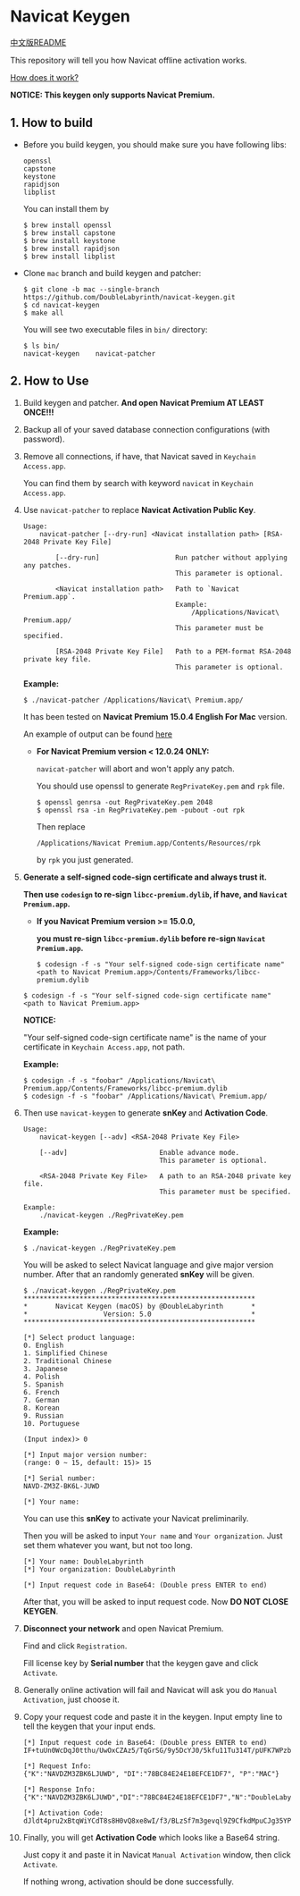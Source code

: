 # Navicat Keygen

[中文版README](README.zh-CN.md)

This repository will tell you how Navicat offline activation works.

[How does it work?](HOW_DOES_IT_WORK.md)

__NOTICE: This keygen only supports Navicat Premium.__

## 1. How to build

* Before you build keygen, you should make sure you have following libs:
 
  ```
  openssl
  capstone
  keystone
  rapidjson
  libplist
  ```

  You can install them by 
  
  ```shell
  $ brew install openssl
  $ brew install capstone
  $ brew install keystone
  $ brew install rapidjson
  $ brew install libplist
  ```

* Clone `mac` branch and build keygen and patcher:

  ```shell
  $ git clone -b mac --single-branch https://github.com/DoubleLabyrinth/navicat-keygen.git
  $ cd navicat-keygen
  $ make all
  ```

  You will see two executable files in `bin/` directory:

  ```shell
  $ ls bin/
  navicat-keygen    navicat-patcher
  ```

## 2. How to Use

1. Build keygen and patcher. __And open Navicat Premium AT LEAST ONCE!!!__

2. Backup all of your saved database connection configurations (with password). 

3. Remove all connections, if have, that Navicat saved in `Keychain Access.app`. 

   You can find them by search with keyword `navicat` in `Keychain Access.app`.

4. Use `navicat-patcher` to replace __Navicat Activation Public Key__.
   
   ```
   Usage:
       navicat-patcher [--dry-run] <Navicat installation path> [RSA-2048 Private Key File]

           [--dry-run]                   Run patcher without applying any patches.
                                         This parameter is optional.

           <Navicat installation path>   Path to `Navicat Premium.app`.
                                         Example:
                                             /Applications/Navicat\ Premium.app/
                                         This parameter must be specified.

           [RSA-2048 Private Key File]   Path to a PEM-format RSA-2048 private key file.
                                         This parameter is optional.
   ```

   __Example:__ 

   ```console
   $ ./navicat-patcher /Applications/Navicat\ Premium.app/
   ```

   It has been tested on __Navicat Premium 15.0.4 English For Mac__ version. 
   
   An example of output can be found [here](example/navicat-patcher.txt)

   * __For Navicat Premium version < 12.0.24 ONLY:__

     `navicat-patcher` will abort and won't apply any patch. 
   
     You should use openssl to generate `RegPrivateKey.pem` and `rpk` file.
   
     ```console
     $ openssl genrsa -out RegPrivateKey.pem 2048
     $ openssl rsa -in RegPrivateKey.pem -pubout -out rpk
     ```
   
     Then replace 

     ```
     /Applications/Navicat Premium.app/Contents/Resources/rpk
     ```

     by `rpk` you just generated.

5. __Generate a self-signed code-sign certificate and always trust it.__

   __Then use `codesign` to re-sign `libcc-premium.dylib`, if have, and `Navicat Premium.app`.__

   * __If you Navicat Premium version >= 15.0.0,__
   
     __you must re-sign `libcc-premium.dylib` before re-sign `Navicat Premium.app`.__

     ```console
     $ codesign -f -s "Your self-signed code-sign certificate name" <path to Navicat Premium.app>/Contents/Frameworks/libcc-premium.dylib
     ```

   ```console
   $ codesign -f -s "Your self-signed code-sign certificate name" <path to Navicat Premium.app>
   ```

   __NOTICE:__ 
   
   "Your self-signed code-sign certificate name" is the name of your certificate in `Keychain Access.app`, not path.

   __Example:__

   ```console
   $ codesign -f -s "foobar" /Applications/Navicat\ Premium.app/Contents/Frameworks/libcc-premium.dylib
   $ codesign -f -s "foobar" /Applications/Navicat\ Premium.app/
   ```

6. Then use `navicat-keygen` to generate __snKey__ and __Activation Code__.

   ```
   Usage:
       navicat-keygen [--adv] <RSA-2048 Private Key File>

       [--adv]                       Enable advance mode.
                                     This parameter is optional.

       <RSA-2048 Private Key File>   A path to an RSA-2048 private key file.
                                     This parameter must be specified.

   Example:
       ./navicat-keygen ./RegPrivateKey.pem
   ```

   __Example:__

   ```console
   $ ./navicat-keygen ./RegPrivateKey.pem
   ```

   You will be asked to select Navicat language and give major version number. After that an randomly generated __snKey__ will be given.

   ```console
   $ ./navicat-keygen ./RegPrivateKey.pem
   **********************************************************
   *       Navicat Keygen (macOS) by @DoubleLabyrinth       *
   *                   Version: 5.0                         *
   **********************************************************

   [*] Select product language:
   0. English
   1. Simplified Chinese
   2. Traditional Chinese
   3. Japanese
   4. Polish
   5. Spanish
   6. French
   7. German
   8. Korean
   9. Russian
   10. Portuguese

   (Input index)> 0

   [*] Input major version number:
   (range: 0 ~ 15, default: 15)> 15

   [*] Serial number:
   NAVD-ZM3Z-BK6L-JUWD

   [*] Your name:
   ```

   You can use this __snKey__ to activate your Navicat preliminarily.
     
   Then you will be asked to input `Your name` and `Your organization`. Just set them whatever you want, but not too long.

   ```console
   [*] Your name: DoubleLabyrinth
   [*] Your organization: DoubleLabyrinth

   [*] Input request code in Base64: (Double press ENTER to end)
   ```
     
   After that, you will be asked to input request code. Now __DO NOT CLOSE KEYGEN__.

7. __Disconnect your network__ and open Navicat Premium. 

   Find and click `Registration`. 
   
   Fill license key by __Serial number__ that the keygen gave and click `Activate`.

8. Generally online activation will fail and Navicat will ask you do `Manual Activation`, just choose it.

9. Copy your request code and paste it in the keygen. Input empty line to tell the keygen that your input ends.

   ```console
   [*] Input request code in Base64: (Double press ENTER to end)
   IF+tuUn0WcDqJ0tthu/UwOxCZAz5/TqGrSG/9y5DcYJ0/5kfu11Tu314T/pUFK7WPzbnK2MFQ9kb9VytT4T10fXHKoHVYRBtOTYDQqCN2lwnmTty1i1SwUVO+CAqXasqqnss/r4ytbQUpsr2EmBqMQeXERhH72winnhfHkXoWgIHhYXgcvRBagKI1a48c8vJTjTB1eYHmO+DQI6orJoQ65ClqVSkdgKwyhAtSv0yMeKQX45UEX5hQCu9rrgqRN13f7mKWXhGZXkYrk4VZaHdfsr0o50zmU/ZhKLdFqRjrLzt4JY41+AIjAxtHd5g/LAUwBfUdfy9KdHjaeXCxdueXQ==

   [*] Request Info:
   {"K":"NAVDZM3ZBK6LJUWD", "DI":"78BC84E24E18EFCE1DF7", "P":"MAC"}

   [*] Response Info:
   {"K":"NAVDZM3ZBK6LJUWD","DI":"78BC84E24E18EFCE1DF7","N":"DoubleLabyrinth","O":"DoubleLabyrinth","T":1576005483}

   [*] Activation Code:
   dJldt4pru2xBtqWiYCdT8s8H0vQ8xe8wI/f3/BLzSf7m3gevql9Z9CfkdMpuCJg35YPYTDHBwYYLnU6heO0bmvnVAF1U6ZKtWXpAAi+w6tGjeV64uachGI+/xb5Q5bQzD0V44PGYmL6cYULYjNtndMAgzhWGFzgsjGtaJOSczWC2OI1R1gAGh+l+pFdx37+VMXtfUtwv7V+qypj5CrzIULsUdh9U5JHXkdVSK6y+8bEeplYLwvQR6Cnavra0WUAP0hSg7khjy+mPiCuXSMwH1EphFqXscp1WUGjkms7pSK/aPtCoxWcJeK3SrgAVberBn2+rqaI1PBBh5DTctDy2SQ==
   ```

10. Finally, you will get __Activation Code__ which looks like a Base64 string. 

    Just copy it and paste it in Navicat `Manual Activation` window, then click `Activate`. 
    
    If nothing wrong, activation should be done successfully.

